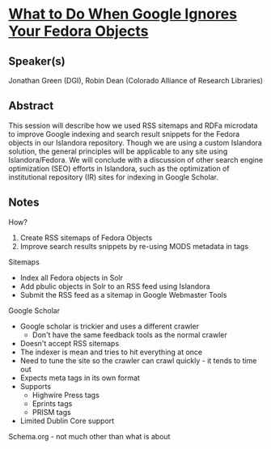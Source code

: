 [What to Do When Google Ignores Your Fedora Objects](http://or2013.net/sessions/what-do-when-google-ignores-your-fedora-objects)
===

Speaker(s)
---

Jonathan Green (DGI), Robin Dean (Colorado Alliance of Research Libraries)


Abstract
---

This session will describe how we used RSS sitemaps and RDFa microdata to improve Google indexing and search result snippets for the Fedora objects in our Islandora repository. Though we are using a custom Islandora solution, the general principles will be applicable to any site using Islandora/Fedora. We will conclude with a discussion of other search engine optimization (SEO) efforts in Islandora, such as the optimization of institutional repository (IR) sites for indexing in Google Scholar.


Notes
---

How?

1. Create RSS sitemaps of Fedora Objects
2. Improve search results snippets by re-using MODS metadata in <meta> tags

Sitemaps
  
* Index all Fedora objects in Solr
* Add pbulic objects in Solr to an RSS feed using Islandora
* Submit the RSS feed as a sitemap in Google Webmaster Tools

Google Scholar

* Google scholar is trickier and uses a different crawler
  * Don't have the same feedback tools as the normal crawler
* Doesn't accept RSS sitemaps
* The indexer is mean and tries to hit everything at once
* Need to tune the site so the crawler can crawl quickly - it tends to time out
* Expects meta tags in its own format
* Supports
  * Highwire Press tags
  * Eprints tags
  * PRISM tags
* Limited Dublin Core support

Schema.org - not much other than what is about


